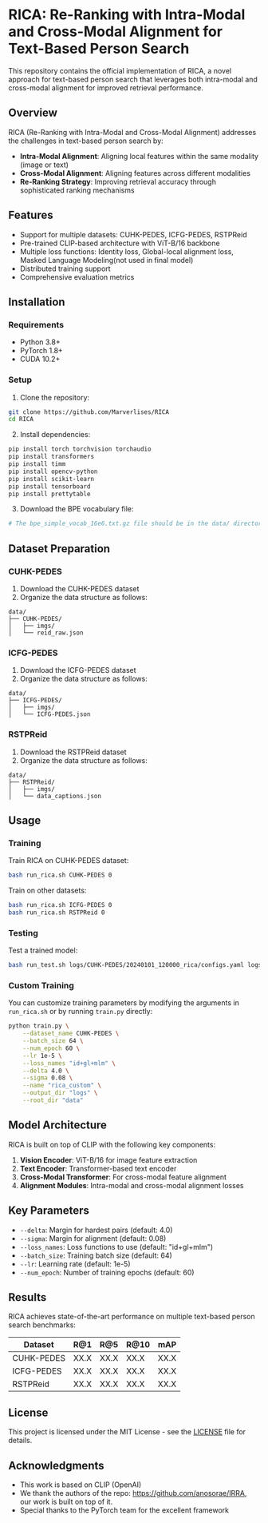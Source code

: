 # RICA: Re-Ranking with Intra-Modal and Cross-Modal Alignment for Text-Based Person Search

This repository contains the official implementation of RICA, a novel approach for text-based person search that leverages both intra-modal and cross-modal alignment for improved retrieval performance.

## Overview

RICA (Re-Ranking with Intra-Modal and Cross-Modal Alignment) addresses the challenges in text-based person search by:

- **Intra-Modal Alignment**: Aligning local features within the same modality (image or text)
- **Cross-Modal Alignment**: Aligning features across different modalities
- **Re-Ranking Strategy**: Improving retrieval accuracy through sophisticated ranking mechanisms

## Features

- Support for multiple datasets: CUHK-PEDES, ICFG-PEDES, RSTPReid
- Pre-trained CLIP-based architecture with ViT-B/16 backbone
- Multiple loss functions: Identity loss, Global-local alignment loss, Masked Language Modeling(not used in final model)
- Distributed training support
- Comprehensive evaluation metrics

## Installation

### Requirements

- Python 3.8+
- PyTorch 1.8+
- CUDA 10.2+

### Setup

1. Clone the repository:
```bash
git clone https://github.com/Marverlises/RICA
cd RICA
```

2. Install dependencies:
```bash
pip install torch torchvision torchaudio
pip install transformers
pip install timm
pip install opencv-python
pip install scikit-learn
pip install tensorboard
pip install prettytable
```

3. Download the BPE vocabulary file:
```bash
# The bpe_simple_vocab_16e6.txt.gz file should be in the data/ directory
```

## Dataset Preparation

### CUHK-PEDES
1. Download the CUHK-PEDES dataset
2. Organize the data structure as follows:
```
data/
├── CUHK-PEDES/
│   ├── imgs/
│   └── reid_raw.json
```

### ICFG-PEDES
1. Download the ICFG-PEDES dataset
2. Organize the data structure as follows:
```
data/
├── ICFG-PEDES/
│   ├── imgs/
│   └── ICFG-PEDES.json
```

### RSTPReid
1. Download the RSTPReid dataset
2. Organize the data structure as follows:
```
data/
├── RSTPReid/
│   ├── imgs/
│   └── data_captions.json
```


## Usage

### Training

Train RICA on CUHK-PEDES dataset:
```bash
bash run_rica.sh CUHK-PEDES 0
```

Train on other datasets:
```bash
bash run_rica.sh ICFG-PEDES 0
bash run_rica.sh RSTPReid 0
```

### Testing

Test a trained model:
```bash
bash run_test.sh logs/CUHK-PEDES/20240101_120000_rica/configs.yaml logs/CUHK-PEDES/20240101_120000_rica/ 0
```

### Custom Training

You can customize training parameters by modifying the arguments in `run_rica.sh` or by running `train.py` directly:

```bash
python train.py \
    --dataset_name CUHK-PEDES \
    --batch_size 64 \
    --num_epoch 60 \
    --lr 1e-5 \
    --loss_names "id+gl+mlm" \
    --delta 4.0 \
    --sigma 0.08 \
    --name "rica_custom" \
    --output_dir "logs" \
    --root_dir "data"
```

## Model Architecture

RICA is built on top of CLIP with the following key components:

1. **Vision Encoder**: ViT-B/16 for image feature extraction
2. **Text Encoder**: Transformer-based text encoder
3. **Cross-Modal Transformer**: For cross-modal feature alignment
4. **Alignment Modules**: Intra-modal and cross-modal alignment losses

## Key Parameters

- `--delta`: Margin for hardest pairs (default: 4.0)
- `--sigma`: Margin for alignment (default: 0.08)
- `--loss_names`: Loss functions to use (default: "id+gl+mlm")
- `--batch_size`: Training batch size (default: 64)
- `--lr`: Learning rate (default: 1e-5)
- `--num_epoch`: Number of training epochs (default: 60)

## Results

RICA achieves state-of-the-art performance on multiple text-based person search benchmarks:

| Dataset | R@1 | R@5 | R@10 | mAP |
|---------|-----|-----|------|-----|
| CUHK-PEDES | XX.X | XX.X | XX.X | XX.X |
| ICFG-PEDES | XX.X | XX.X | XX.X | XX.X |
| RSTPReid | XX.X | XX.X | XX.X | XX.X |


## License

This project is licensed under the MIT License - see the [LICENSE](LICENSE) file for details.

## Acknowledgments

- This work is based on CLIP (OpenAI)
- We thank the authors of the repo: https://github.com/anosorae/IRRA, our work is built on top of it.
- Special thanks to the PyTorch team for the excellent framework

